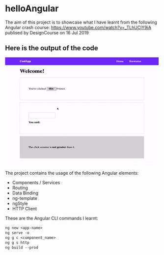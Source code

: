 # helloAngular

The aim of this project is to showcase what I have learnt from the following Angular crash course:
https://www.youtube.com/watch?v=_TLhUCjY9iA publised by DesignCourse on 16 Jul 2019

## Here is the output of the code
<img src="images/helloAngular.gif" width="500" height="350">

The project contains the usage of the following Angular elements:
* Components / Services
* Routing
* Data Binding
* ng-template
* ngStyle
* HTTP Client

These are the Angular CLI commands I learnt:
```
ng new <app-name>
ng serve -o
ng g c <component_name>
ng g s http
ng build --prod
```
